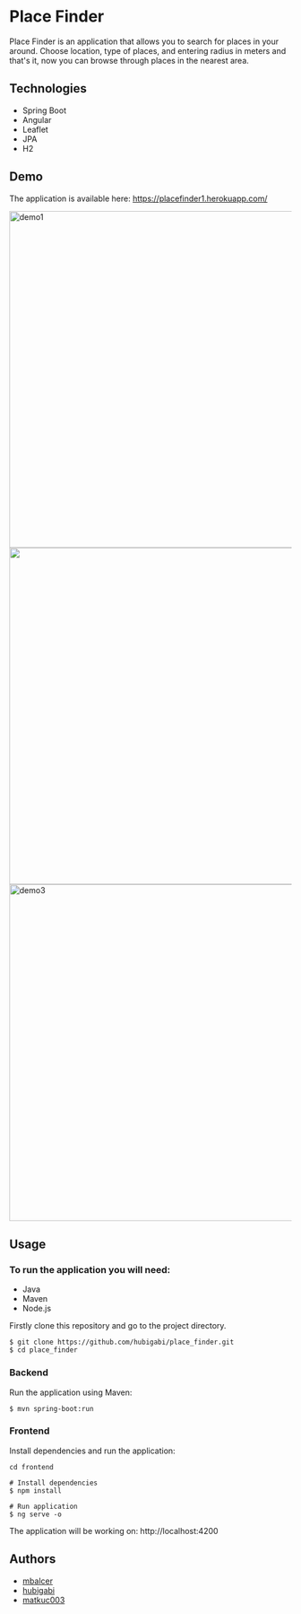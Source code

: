 # Place Finder
Place Finder is an application that allows you to search for places in your around. Choose location, type of places, and entering radius in meters and that's it, now you can browse through places in the nearest area.

## Technologies
- Spring Boot 
- Angular 
- Leaflet
- JPA
- H2

## Demo
The application is available here: https://placefinder1.herokuapp.com/
<br/>

<p>
<img src="https://i.imgur.com/MIwDTT3.png" alt="demo1" width="600"/><br/>
<img src="https://i.imgur.com/yPhjAP5.jpg" width="600"/><br/>
<img src="https://i.imgur.com/wXqNl9R.png5" alt="demo3" width="600"/><br/>
</p>

## Usage
### To run the application you will need:
- Java
- Maven
- Node.js

Firstly clone this repository and go to the project directory.
```shell
$ git clone https://github.com/hubigabi/place_finder.git
$ cd place_finder
```

### Backend
Run the application using Maven:

```shell
$ mvn spring-boot:run
```

### Frontend
Install dependencies and run the application:
```shell
cd frontend

# Install dependencies
$ npm install

# Run application
$ ng serve -o
```
The application will be working on: http://localhost:4200

## Authors
- <a href="https://github.com/mbalcer"> mbalcer </a>
- <a href="https://github.com/hubigabi"> hubigabi </a>
- <a href="https://github.com/matkuc003"> matkuc003 </a>
